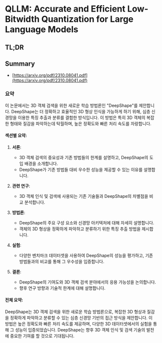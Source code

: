 # QLLM: Accurate and Efficient Low-Bitwidth Quantization for Large Language Models
## TL;DR
## Summary
- [https://arxiv.org/pdf/2310.08041.pdf](https://arxiv.org/pdf/2310.08041.pdf)

### 요약

이 논문에서는 3D 객체 검색을 위한 새로운 학습 방법론인 "DeepShape"를 제안합니다. DeepShape는 더 정확하고 효율적인 3D 형상 인식을 가능하게 하기 위해, 심층 신경망을 이용한 특징 추출과 분류를 결합한 방식입니다. 이 방법은 특히 3D 객체의 복잡한 형태와 질감을 파악하는데 탁월하며, 높은 정확도와 빠른 처리 속도를 자랑합니다.

#### 섹션별 요약:

1. **서론**:
   - 3D 객체 검색의 중요성과 기존 방법들의 한계를 설명하고, DeepShape의 도입 배경을 소개합니다.
   - DeepShape가 기존 방법들 대비 우수한 성능을 제공할 수 있는 이유를 설명합니다.

2. **관련 연구**:
   - 3D 객체 인식 및 검색에 사용되는 기존 기술들과 DeepShape의 차별점을 비교 분석합니다.

3. **방법론**:
   - DeepShape의 주요 구성 요소와 신경망 아키텍처에 대해 자세히 설명합니다.
   - 객체의 3D 형상을 정확하게 파악하고 분류하기 위한 특징 추출 방법을 제시합니다.

4. **실험**:
   - 다양한 벤치마크 데이터셋을 사용하여 DeepShape의 성능을 평가하고, 기존 방법들과의 비교를 통해 그 우수성을 입증합니다.

5. **결론**:
   - DeepShape의 기여도와 3D 객체 검색 분야에서의 응용 가능성을 논의합니다.
   - 향후 연구 방향과 기술적 한계에 대해 설명합니다.

#### 전체 요약:

DeepShape는 3D 객체 검색을 위한 새로운 학습 방법론으로, 복잡한 3D 형상과 질감을 정확하게 파악하고 분류할 수 있는 심층 신경망 기반의 접근 방식을 제안합니다. 이 방법은 높은 정확도와 빠른 처리 속도를 제공하며, 다양한 3D 데이터셋에서의 실험을 통해 그 성능이 입증되었습니다. DeepShape는 향후 3D 객체 인식 및 검색 기술의 발전에 중요한 기여를 할 것으로 기대됩니다.